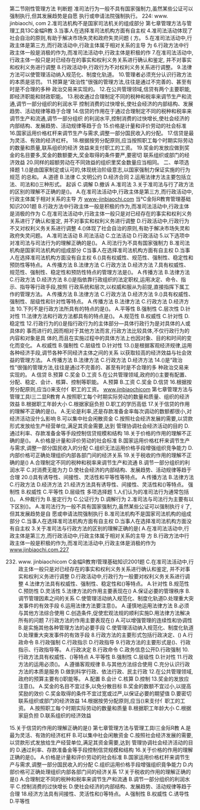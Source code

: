 
第二节刚性管理方法
判断题
准司法行为一般不具有国家强制力,虽然某些公证可以强制执行,但其发展趋势是自愿
执行或申请法院强制执行。
224: www. jinbiaochi, com
2.准司法机构不是国家司法机关的组成部分
第七章管理方法与管理工具13C金幅R教
3.当事人在选择准司法机构方面有自主权
4.准司法活动体现了社会自治的原则,有助于解决市场失灵和政府失灵问题
(
方。
5.在准司法活动中,行政主体是第三方,而行政活动中,行政主体属于相对关系的主导
为
6.行政方法中行政主体一般是消极的作为,而准司法活动中,行政主体是积极的作
7.在准司法活动中,行政主体一般只是对已经存在的事实和权利义务关系进行确认和鉴定,
并不对事实和权利义务进行调整
8.行政活动中,行政行为不对权利义务关系进行调整。
9.法律方法可以使管理活动纳入规范化、制度化轨道。
10.管理者必须充分认识行政方法的本质是惩罚。
11.预算是“政治性”很强的管理方法,往往是通过不完善的、甚至有时是不合理的多种
政治交易来实现的。
12.在公共管理领域,信贷有两个主要职能,即经济职能和财政职能。
13.税收通过合理制定不同的税种和税率来调节生产和流通,调节一部分组织的利润水平
控制消费的过快增长,使社会经济的内部结构、发展趋势、活动规律等趋于合理
14.信贷的作用在于通过合理制定不同的税种和税率来调节生产和流通,调节一部分组织
的利润水平,控制消费的过快增长,使社会经济的内部结构、发展趋势、活动规律等趋于合
15.价格是计量和评价劳动的社会标准
16.国家运用价格杠杆来调节生产与需求,调整一部分国民收入的分配。
17.信贷是最为灵活、有效的经济杠杆。
18.根据按劳分配原则,应当按照职工每个时期实际劳动的数量和质量,联系组织的经济
效益来支付职工的工资。
19.奖金的发放应做到奖金的名目要多,奖金的数额要大,奖金取得的条件要严,要密切
联系组织或部门的经济效益
20.同样的超额劳动在不同效益的组织里奖金数量应当相同。
二、单项选择题
1.()是由国家制定或认可的,体现统治阶级意志,以国家强制力保证实施的行为规范
的总和。
A.道德
B.法律
C.文明公约
D.经济合同
2.运用法律方法主要包括立法、司法和()三种形式。
起诉
C.调解
D.撤诉
A.准司法
3.关于准司法与行了政方法的区别的理解不正确的是()。
A.在准司法活动中,行政主体是第三方,而行政活动中,行政主体属于相对关系的主导
方
www-jinbiaochi.com
当℃金际R教育管理基础知识2001题
B.行政方法中行政主体一般是积极的作为,而准司法活动中,行政主体是消极的作为
C.在准司法活动中,行政主体一般只是对已经存在的事实和权利义务关系进行了确认和鉴定,
并不对事实和权利义务进行调整
D.行政活动中,行政行为不又对权利义务关系进行调整
4.()体现了社会自治的原则,有助于解决市场失灵和政府失灵问题。
A.准司法活动
B.司法活动
C.立法活动
D.行政活动
5.以下选项中对准司法与司法行为的理解正确的是()。
A.司法行为不具有国家强制力
B.准司法机构是国家司法机构的组成部分
C当事人在选择准司法机构方面有自主权
D.当事人在选择准司法机构方面没有自主权
6.()具有权威性、规范性、强制性、稳定性和预防性等特点。
A.传播方法
B.法律方法
C.行政方法
D.经济方法
7.具有权威性、规范性、强制性、稳定性和预防性特点的管理方法是()。
A.传播方法
B.法律方法
C.行政方法
D.经济方法
8.()是指依靠行政组织的法定职权,运用决定、命令、指示、指导等行政手段,按照
行政系统和层次,以权威和服从为前提,直接指挥下属工作的管理方法。
A.传播方法
B.法律方法
C.行政方法
D.经济方法
9.()具有权威性、强制性、层级性和针对性等特点。
A.传播方法
B.法律方法
C.行政方法
D.经济方法
10.下列不是行政方法所具有的特点的是()。
A.平等性
B.强制性
C.层次性
D.针对性
11.法律方法和行政方法都具有的特点是()。
A.规范性
B.权威性
C.针对性
D.稳定性
12.行政行为的()是指行政行为的主体部分—具体行政行为是对具体的人或具体的
事而进行的,因而相对于其他方法而言,行政方法比较具体,不仅行政行为的内容和对象是具
体的,而且在实施过程中的具体方法上也因对象、目的和时间的变化而变化。
A.权威性
B.强制性
C.层级性
D.针对性
13.()是根据客观经济规律,运用各种经济手段,调节各种不同经济主体之间的关系
以获取较高的经济效益与社会效益的管理方法。
A.传播方法
B.法律方法
C.行政方法
D.经济方法
14.()是“政治性”很强的管理方法,往往是通过不完善的、甚至有时是不合理的多
种政治交易来实现的。
A.信贷
B.预算
C.奖金
D.工资
5.在公共管理领域,政府的()主要有配置、分配、稳定、会计、核算、控制等职能。
A.预算
B.工资
C.奖金
D.信贷
16.根据按劳分配原则,应当()来支付亻职工的工资。
www.jinbiaochicom
第七章管理方法与管理工具l三二显R教育
A.按照职工每个时期实际劳动的数量和质量、组织的经济效益
B.根据职工年龄大小
C.根据家庭负担
D.职工的学历高低
17.关于信贷的作用的理解不正确的是()。
A.无论是利率,还是存款准备金率每次调动的数额都很小,对经济活动没什么影响
B.可以集中社会闲散资金
C.按照社会经济发展的需要,以贷款形式发放给生产经营单位,满足其资金需要,达到
管理协调社会经济活动的目的
D.通过利率、存款准备金等手段控制信贷规模和结构
18.关于价格的作用的理解不正确的是()。
A.价格是计量和评价劳动的社会标准
B.国家运用价格杠杆来调节生产与需求,调整一部分国民收入的分配
C.组织无法运用价格手段增强组织竞争能力
D.内部价格可正确处理组织内部各部门间的经济关系
19.关于税收的作用的理解不正确的是()
A.合理制定不同的税种和税率来调节生产和流通
B.调节一部分组织的利润水平
C.对消费无能为力
D.使社会经济的内部结构、发展趋势、活动规律等趋于合理
20.()具有诱导性、间接性、灵活性和平等性等特点。
A.传播方法
B.法律方法C.行政方法
D.经济方法
21.经济方法具有诱导性、间接性、灵活性和()等特点。
强制性
B.权威性
C.平等性
D.层级性
多项选择题
1.人们认为的准司法行为通常包括()。
A.仲裁行为
B.鉴定行为
C.公证行为
D.调解行为
2.准司法与司法行为主要有以下区别()。
A.准司法行为一般不具有国家强制力,虽然某些公证可以强制执行彳了,但其发展趋势是自
愿或申请法院强制执行
B.准司法机构不是国家司法机构的组成部分
C.当事人在选择准司法机构方面有自主权
D.当事人在选择准司法机构方面没有自主权
3.关于准司法与行政方法的区别的理解正确的是(
A.在准司法活动中,行政主体是第三方,而行政活动中,行政主体属于相对关系的主导
方
B.行政方法中行政主体一般是积极的作为,而准司法活动中,行政主体是消极的作为
www.jinbiaochi.com.227



232. www. jinbiaochicom
C金幅R教育l管理基础知识2001题
C.在准司法活动中,行政主体一般只是对已经存在的事实和权利义务关系进行确认和鉴定,
并不对事实和权利义务进行调整
D.行政活动中,行政行为一般要对权利义务关系进行调整
4.法律方法具有权威性、强制性、稳定性和()等特点。
A.针对性
B.规范性
C.预防性
D.灵活性
5.法律方法的作用主要表现在()
A.保证必要的管理秩序
B.调节管理因素之间的关系
C.使管理活动纳入规范化、制度化轨道D.处理重大突发事件的有效手段
6.运用法律方法要注意()。
A.谨慎地运用法律方法
B.必须与其他方法综合使用
C.创造条件,促使宏观法规的顺利实施D.用法律方法解决所有的问题
7.行政方法的作用主要表现在()
A.可以增强管理的连续性和协调性
B.是实施其他各种管理方法的必要手段
C.使管理活动纳入规范化、制度化轨道
D.处理重大突发事件的有效手段
8.行政方法的主要形式包括行政决定、()
A.行政命令
B.行政强制
C.行政指示
D.行政指导
9.行政方法的主要形式是()、行政指示、行政指导等。
A.行政决定
B.行政命令
C.政务信息公开D.行政强制
10.行政方法具有权威性、()等特点
A.平等性
B.强制性
C.层级性
D.针对性
11.行政方法的运用必须()。
A.遵循客观规律
B.与其他方法综合使用
C.充分认识行政方法的本质是服务
D.做到科学行政、依法行政、民主行政
12.在公共管理领域,政府的预算主要有()职能等。
A.配置
B.会计
C.核算
D.控制
13.奖金的发放应注意()。
A.奖金的名目不宜过多,以免分散目标
B.奖金的数额不宜过小,以提高奖励的效价
C.奖金取得的条件不宜过宽或过严,以保证必要的期望值
D.要密切联系组织或部门的经济效益
14.根据按劳分配原则,应当()来支付亻职工的工资。
A.按照职工每个时期实际劳动的数量和质量
B.根据职工年龄大小
C.根据家庭负担
D.联系组织的经济效益

15.关于信贷的作用的理解正确的是()
第七章管理方法与管理工具l三金际R教
A.是最为灵活、有效的经济杠杆
B.可以集中社会闲散资金
C.按照社会经济发展的需要,以贷款形式发放给生产经营单位,满足其资金需要,达到
管理协调社会经济活动的目的
D.通过利率、存款准备金等手段控制信贷规模和结构
16.关于价格的作用的理解正确的是()。
A.价格是计量和评价劳动的社会标准
B.国家运用价格杠杆来调节生产与需求,调整一部分国民收入的分配
C.组织运用价格手段增强组织竟争能力
D.内部价格可正确处理组织内部各部门间的经济关系
17.关于税收的作用的理解正确的是()
A.合理制定不同的税种和税率来调节生产和流通
B.调节一部分组织的利润水平
C.控制消费的过快增长
D.使社会经济的内部结构、发展趋势、活动规律等趋于合理
18.经济方法具有间接性、灵活性和()等特点。
A.强制性
B.权威性
C.诱导性
D.平等性


